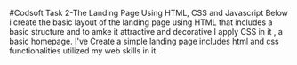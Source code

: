 #Codsoft Task 2-The Landing Page Using HTML, CSS and Javascript
Below i create the basic layout of the landing page using HTML that includes a basic structure and to amke it attractive and decorative I apply CSS in it , a basic homepage.
I've Create a simple landing page includes html and css functionalities utilized my web skills in it.
